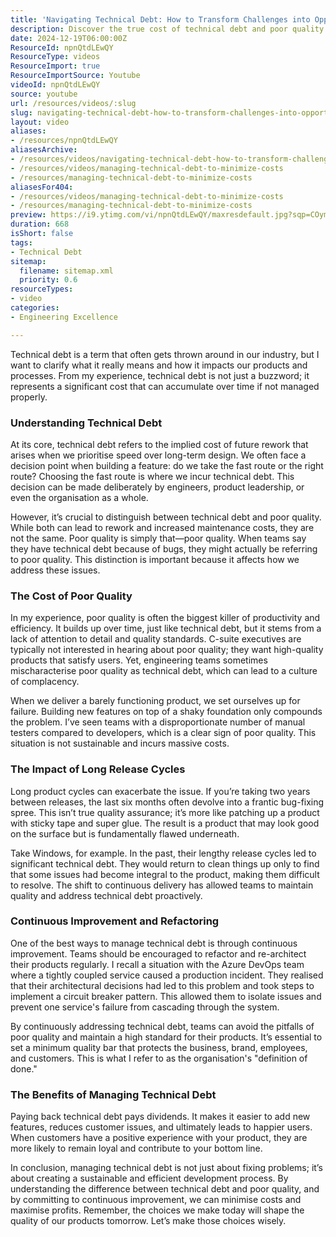 ```yaml
---
title: 'Navigating Technical Debt: How to Transform Challenges into Opportunities for Quality and Efficiency'
description: Discover the true cost of technical debt and poor quality in product development. Learn how to manage them for sustainable success and happier users!
date: 2024-12-19T06:00:00Z
ResourceId: npnQtdLEwQY
ResourceType: videos
ResourceImport: true
ResourceImportSource: Youtube
videoId: npnQtdLEwQY
source: youtube
url: /resources/videos/:slug
slug: navigating-technical-debt-how-to-transform-challenges-into-opportunities-for-quality-and-efficiency
layout: video
aliases:
- /resources/npnQtdLEwQY
aliasesArchive:
- /resources/videos/navigating-technical-debt-how-to-transform-challenges-into-opportunities-for-quality-and-efficiency
- /resources/videos/managing-technical-debt-to-minimize-costs
- /resources/managing-technical-debt-to-minimize-costs
aliasesFor404:
- /resources/videos/managing-technical-debt-to-minimize-costs
- /resources/managing-technical-debt-to-minimize-costs
preview: https://i9.ytimg.com/vi/npnQtdLEwQY/maxresdefault.jpg?sqp=COymp7oG&rs=AOn4CLCooGMBAXQSDwgAA6cFb5Rfe35F_A
duration: 668
isShort: false
tags:
- Technical Debt
sitemap:
  filename: sitemap.xml
  priority: 0.6
resourceTypes:
- video
categories:
- Engineering Excellence

---
```

Technical debt is a term that often gets thrown around in our industry, but I want to clarify what it really means and how it impacts our products and processes. From my experience, technical debt is not just a buzzword; it represents a significant cost that can accumulate over time if not managed properly. 

### Understanding Technical Debt

At its core, technical debt refers to the implied cost of future rework that arises when we prioritise speed over long-term design. We often face a decision point when building a feature: do we take the fast route or the right route? Choosing the fast route is where we incur technical debt. This decision can be made deliberately by engineers, product leadership, or even the organisation as a whole.

However, it’s crucial to distinguish between technical debt and poor quality. While both can lead to rework and increased maintenance costs, they are not the same. Poor quality is simply that—poor quality. When teams say they have technical debt because of bugs, they might actually be referring to poor quality. This distinction is important because it affects how we address these issues.

### The Cost of Poor Quality

In my experience, poor quality is often the biggest killer of productivity and efficiency. It builds up over time, just like technical debt, but it stems from a lack of attention to detail and quality standards. C-suite executives are typically not interested in hearing about poor quality; they want high-quality products that satisfy users. Yet, engineering teams sometimes mischaracterise poor quality as technical debt, which can lead to a culture of complacency.

When we deliver a barely functioning product, we set ourselves up for failure. Building new features on top of a shaky foundation only compounds the problem. I’ve seen teams with a disproportionate number of manual testers compared to developers, which is a clear sign of poor quality. This situation is not sustainable and incurs massive costs.

### The Impact of Long Release Cycles

Long product cycles can exacerbate the issue. If you’re taking two years between releases, the last six months often devolve into a frantic bug-fixing spree. This isn’t true quality assurance; it’s more like patching up a product with sticky tape and super glue. The result is a product that may look good on the surface but is fundamentally flawed underneath.

Take Windows, for example. In the past, their lengthy release cycles led to significant technical debt. They would return to clean things up only to find that some issues had become integral to the product, making them difficult to resolve. The shift to continuous delivery has allowed teams to maintain quality and address technical debt proactively.

### Continuous Improvement and Refactoring

One of the best ways to manage technical debt is through continuous improvement. Teams should be encouraged to refactor and re-architect their products regularly. I recall a situation with the Azure DevOps team where a tightly coupled service caused a production incident. They realised that their architectural decisions had led to this problem and took steps to implement a circuit breaker pattern. This allowed them to isolate issues and prevent one service's failure from cascading through the system.

By continuously addressing technical debt, teams can avoid the pitfalls of poor quality and maintain a high standard for their products. It’s essential to set a minimum quality bar that protects the business, brand, employees, and customers. This is what I refer to as the organisation's "definition of done."

### The Benefits of Managing Technical Debt

Paying back technical debt pays dividends. It makes it easier to add new features, reduces customer issues, and ultimately leads to happier users. When customers have a positive experience with your product, they are more likely to remain loyal and contribute to your bottom line. 

In conclusion, managing technical debt is not just about fixing problems; it’s about creating a sustainable and efficient development process. By understanding the difference between technical debt and poor quality, and by committing to continuous improvement, we can minimise costs and maximise profits. Remember, the choices we make today will shape the quality of our products tomorrow. Let’s make those choices wisely.
